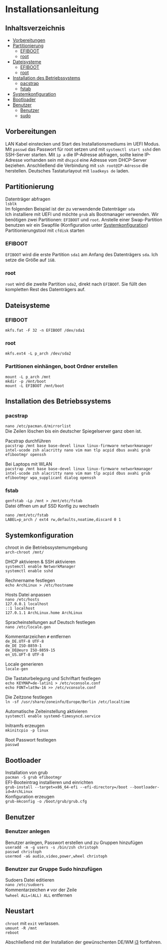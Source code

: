 # Installationsanleitung

## Inhaltsverzeichnis

* [Vorbereitungen](#Vorbereitungen)
* [Partitionierung](#Partitionierung)  
    * [EFIBOOT](#EFIBOOT)  
    * [root](#root)  
* [Dateisysteme](#Dateisysteme)  
    * [EFIBOOT](#EFIBOOT)  
    * [root](#root)
* [Installation des Betriebssystems](#Installation-des-Betriebssystems)  
    * [pacstrap](#pacstrap)  
    * [fstab](#fstab)  
* [Systemkonfiguration](#Systemkonfiguration)
* [Bootloader](#Bootloader)
* [Benutzer](#Benutzer)  
    * [Benutzer](#Benutzer)  
    * [sudo](#Benutzer-zur-Gruppe-Sudo-hinzufügen)  

## Vorbereitungen

LAN Kabel einstecken und Start des Installationsmediums im UEFI Modus.
Mit ```passwd``` das Passwort für root setzen und mit ```systemctl start sshd``` den SSH-Server starten. Mit ```ip a``` die IP-Adresse abfragen, sollte keine IP-Adresse vorhanden sein mit ```dhcpcd``` eine Adresse vom DHCP-Server beziehen. Anschließend die Verbindung mit ```ssh root@IP-Adresse``` die herstellen. Deutsches Tastaturlayout mit ```loadkeys de``` laden.  

## Partitionierung

Datenträger abfragen  
```lsblk```  
Im folgenden Beispiel ist der zu verwendende Datenträger ```sda```  
Ich installiere mit UEFI und möchte ```grub``` als Bootmanager verwenden. Wir benötigen zwei Partitionen: ```EFIBOOT``` und ```root```. Anstelle einer Swap-Partition benutzen wir ein Swapfile (Konfiguration unter [Systemkonfiguration](#Systemkonfiguration))  Partitionierungstool mit ```cfdisk``` starten

### EFIBOOT

```EFIBOOT``` wird die erste Partition ```sda1``` am Anfang des Datenträgers ```sda```. Ich setze die Größe auf ```1GB```.

### root

```root``` wird die zweite Partition ```sda2```, direkt nach ```EFIBOOT```. Sie füllt den kompletten Rest des Datenträgers auf.  

## Dateisysteme

### EFIBOOT

```mkfs.fat -F 32 -n EFIBOOT /dev/sda1```

### root

```mkfs.ext4 -L p_arch /dev/sda2```

### Partitionen einhängen, boot Ordner erstellen

```mount -L p_arch /mnt```  
```mkdir -p /mnt/boot```  
```mount -L EFIBOOT /mnt/boot```  

## Installation des Betriebssystems

### pacstrap

```nano /etc/pacman.d/mirrorlist```  
Die Zeilen löschen bis ein deutscher Spiegelserver ganz oben ist.  

Pacstrap durchführen  
```pacstrap /mnt base base-devel linux linux-firmware networkmanager intel-ucode zsh alacritty nano vim man tlp acpid dbus avahi grub efibootmgr openssh```  

Bei Laptops mit WLAN  
```pacstrap /mnt base base-devel linux linux-firmware networkmanager intel-ucode zsh alacritty nano vim man tlp acpid dbus avahi grub efibootmgr wpa_supplicant dialog openssh```  

### fstab

```genfstab -Lp /mnt > /mnt/etc/fstab```  
Datei öffnen um auf SSD Konfig zu wechseln  

```nano /mnt/etc/fstab```  
```LABEL=p_arch / ext4 rw,defaults,noatime,discard 0 1```  

## Systemkonfiguration

chroot in die Betriebssystemumgebung  
```arch-chroot /mnt/```  

DHCP aktivieren & SSH aktivieren  
```systemctl enable NetworkManager```  
```systemctl enable sshd```  

Rechnername festlegen  
```echo ArchLinux > /etc/hostname```  

Hosts Datei anpassen  
```nano /etc/hosts```  
```127.0.0.1 localhost```  
```::1 localhost```  
```127.0.1.1 ArchLinux.home ArchLinux```  

Spracheinstellungen auf Deutsch festlegen  
```nano /etc/locale.gen```  

Kommentarzeichen ```#``` entfernen  
```de_DE.UTF-8 UTF-8```  
```de_DE ISO-8859-1```  
```de_DE@euro ISO-8859-15```  
```en_US.UFT-8 UTF-8```  

Locale generieren  
```locale-gen```  

Die Tastaturbelegung und Schriftart festlegen  
```echo KEYMAP=de-latin1 > /etc/vconsole.conf```  
```echo FONT=lat9w-16 >> /etc/vconsole.conf```  

Die Zeitzone festlegen  
```ln -sf /usr/share/zoneinfo/Europe/Berlin /etc/localtime```  

Automatische Zeiteinstellung aktivieren  
```systemctl enable systemd-timesyncd.service```  

Initramfs erzeugen  
```mkinitcpio -p linux```  

Root Passwort festlegen  
```passwd```  

## Bootloader

Installation von grub  
```pacman -S grub efibootmgr```  
EFI-Booteintrag installieren und einrichten  
```grub-install --target=x86_64-efi --efi-directory=/boot --bootloader-id=ArchLinux```  
Konfiguration erzeugen  
```grub-mkconfig -o /boot/grub/grub.cfg```  

## Benutzer

### Benutzer anlegen

Benutzer anlegen, Passwort erstellen und zu Gruppen hinzufügen  
```useradd -m -g users -s /bin/zsh christoph```  
```passwd christoph```  
```usermod -aG audio,video,power,wheel christoph```  

### Benutzer zur Gruppe Sudo hinzufügen

Sudoers Datei editieren  
```nano /etc/sudoers```  
Kommentarzeichen ```#``` vor der Zeile  
```%wheel ALL=(ALL) ALL``` entfernen

## Neustart

```chroot``` mit ```exit``` verlassen.  
```umount -R /mnt```  
```reboot```

Abschließend mit der Installation der gewünschenten DE/WM [i3](https://github.com/ckord/ArchLinux/blob/master/i3.md) fortfahren.
